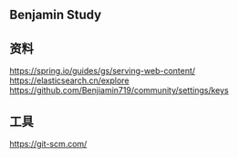 ## Benjamin Study

## 资料
https://spring.io/guides/gs/serving-web-content/
https://elasticsearch.cn/explore
https://github.com/Benjiamin719/community/settings/keys
## 工具
https://git-scm.com/